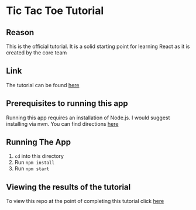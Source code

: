# Tic Tac Toe Tutorial

## Reason

This is the official tutorial. It is a solid starting point for learning React as it is created by the core team

## Link

The tutorial can be found [here](https://reactjs.org/tutorial/tutorial.html)

## Prerequisites to running this app

Running this app requires an installation of Node.js. I would suggest installing via nvm. You can find directions [here](https://github.com/nvm-sh/nvm)

## Running The App

1. `cd` into this directory
2. Run `npm install`
3. Run `npm start`

## Viewing the results of the tutorial

To view this repo at the point of completing this tutorial click [here](https://github.com/dexter-stpierre/react-tutorials/tree/43019c2882ca055014578005fff57c9602886de4)
